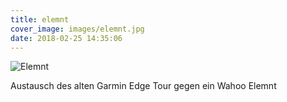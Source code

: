 ```yaml
---
title: elemnt
cover_image: images/elemnt.jpg
date: 2018-02-25 14:35:06
---
```

![Elemnt](/images/elemnt.gif)

Austausch des alten Garmin Edge Tour gegen ein Wahoo Elemnt